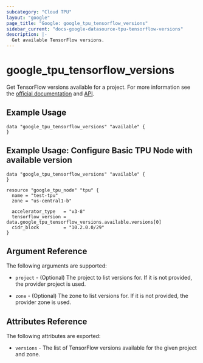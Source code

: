 ```yaml
---
subcategory: "Cloud TPU"
layout: "google"
page_title: "Google: google_tpu_tensorflow_versions"
sidebar_current: "docs-google-datasource-tpu-tensorflow-versions"
description: |-
  Get available TensorFlow versions.
---
```


# google\_tpu\_tensorflow\_versions

Get TensorFlow versions available for a project. For more information see the [official documentation](https://cloud.google.com/tpu/docs/) and [API](https://cloud.google.com/tpu/docs/reference/rest/v1/projects.locations.tensorflowVersions).

## Example Usage

```hcl
data "google_tpu_tensorflow_versions" "available" {
}
```

## Example Usage: Configure Basic TPU Node with available version

```hcl
data "google_tpu_tensorflow_versions" "available" {
}

resource "google_tpu_node" "tpu" {
  name = "test-tpu"
  zone = "us-central1-b"

  accelerator_type   = "v3-8"
  tensorflow_version = data.google_tpu_tensorflow_versions.available.versions[0]
  cidr_block         = "10.2.0.0/29"
}
```

## Argument Reference

The following arguments are supported:

* `project` - (Optional) The project to list versions for. If it
    is not provided, the provider project is used.

* `zone` - (Optional) The zone to list versions for. If it
    is not provided, the provider zone is used.

## Attributes Reference

The following attributes are exported:

* `versions` - The list of TensorFlow versions available for the given project and zone.
